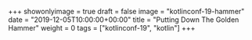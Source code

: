 +++
showonlyimage = true
draft = false
image = "kotlinconf-19-hammer"
date = "2019-12-05T10:00:00+00:00"
title = "Putting Down The Golden Hammer"
weight = 0
tags = ["kotlinconf-19", "kotlin"]
+++
